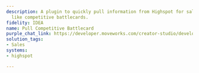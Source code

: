 ```yaml
---
description: A plugin to quickly pull information from Highspot for sales enablement
  like competitive battlecards.
fidelity: IDEA
name: Pull Competitive Battlecard
purple_chat_link: https://developer.moveworks.com/creator-studio/developer-tools/purple-chat/?conversation=%7B%22startTimestamp%22%3A%2211%3A43%2BAM%22%2C%22messages%22%3A%5B%7B%22role%22%3A%22user%22%2C%22parts%22%3A%5B%7B%22richText%22%3A%22help+me+find+competitive+battlecard%22%7D%5D%7D%2C%7B%22role%22%3A%22assistant%22%2C%22parts%22%3A%5B%7B%22richText%22%3A%22Please+specify+the+name+of+the+competitor.%22%7D%5D%7D%2C%7B%22role%22%3A%22user%22%2C%22parts%22%3A%5B%7B%22richText%22%3A%22Acme+Corp%22%7D%5D%7D%2C%7B%22role%22%3A%22assistant%22%2C%22parts%22%3A%5B%7B%22richText%22%3A%22Searching+Highspot+for+competitive+intelligence+on+Acme+Corp...%22%7D%5D%7D%2C%7B%22role%22%3A%22assistant%22%2C%22parts%22%3A%5B%7B%22reasoningSteps%22%3A%5B%7B%22status%22%3A%22success%22%2C%22richText%22%3A%22Fetches+battlecards+from+Highspot+matching+%E2%80%98Acme+Corp%E2%80%99.%22%7D%5D%7D%2C%7B%22richText%22%3A%22I+found+the+competitive+battlecard+for+Acme+Corp.%22%7D%2C%7B%22richText%22%3A%22%3Cb%3EAcme+Corp+Competitive+Battlecard%3C%2Fb%3E%3Cbr%3E%3Ca+href%3D%27https%3A%2F%2Fhighspot.link%2Fbattlecard%2Facmecorp%27%3EView+Full+Details%3C%2Fa%3E%22%7D%5D%7D%5D%7D
solution_tags:
- Sales
systems:
- highspot

---
```

